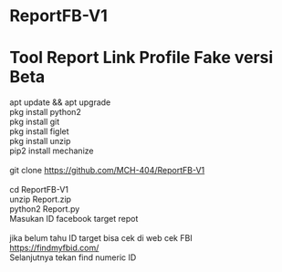 # ReportFB-V1
# Tool Report Link Profile Fake versi Beta

apt update && apt upgrade <br>
pkg install python2 <br>
pkg install git <br>
pkg install figlet <br>
pkg install unzip <br>
pip2 install mechanize <br>
 <br>
git clone https://github.com/MCH-404/ReportFB-V1 <br>
 <br>
cd ReportFB-V1 <br>
unzip Report.zip <br>
python2 Report.py <br>
Masukan ID facebook target repot <br>
 <br>
jika belum tahu ID target bisa cek di web cek FBI <br>
https://findmyfbid.com/ <br>
Selanjutnya tekan find numeric ID
